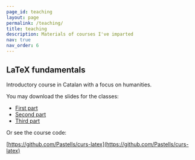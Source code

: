 ```yaml
---
page_id: teaching
layout: page
permalink: /teaching/
title: teaching
description: Materials of courses I've imparted
nav: true
nav_order: 6
---
```


## LaTeX fundamentals

Introductory course in Catalan with a focus on humanities.

You may download the slides for the classes:

- [First part](https://raw.github.com/pastells/curs-latex/master/ca/part1.pdf?dl=1)
- [Second part](https://raw.github.com/pastells/curs-latex/master/ca/part2.pdf?dl=1)
- [Third part](https://raw.github.com/pastells/curs-latex/master/ca/part3.pdf?dl=1)

Or see the course code:

[https://github.com/Pastells/curs-latex](https://github.com/Pastells/curs-latex)
